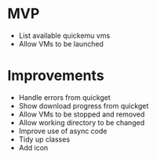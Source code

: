 # MVP
* List available quickemu vms
* Allow VMs to be launched

# Improvements
* Handle errors from quickget
* Show download progress from quickget
* Allow VMs to be stopped and removed
* Allow working directory to be changed
* Improve use of async code
* Tidy up classes
* Add icon